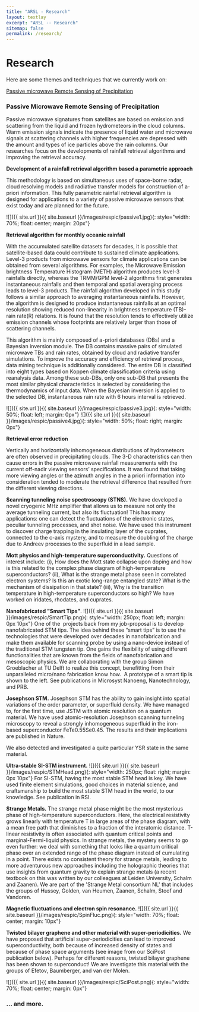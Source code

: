 ```yaml
---
title: "ARSL - Research"
layout: textlay
excerpt: "ARSL -- Research"
sitemap: false
permalink: /research/
---
```


# Research

Here are some themes and techniques that we currently work on:

[Passive microwave Remote Sensing of Precipitation](#Passive)


### Passive Microwave Remote Sensing of Precipitation
Passive microwave signatures from satellites are based on emission and scattering from the liquid and frozen hydrometeors in the cloud columns. Warm emission signals indicate the presence of liquid water and microwave signals at scattering channels with higher frequencies are depressed with the amount and types of ice particles above the rain columns. Our researches focus on the developments of rainfall retrieval algorithms and improving the retrieval accuracy.

 **Development of a rainfall retrieval algorithm based a parametric approach**

 This methodology is based on simultaneous uses of space-borne radar, cloud resolving models and radiative transfer models for construction of a-priori information. This fully parametric rainfall retrieval algorithm is designed for applications to a variety of passive microwave sensors that exist today and are planned for the future.

 ![]({{ site.url }}{{ site.baseurl }}/images/respic/passive1.jpg){: style="width: 70%; float: center; margin: 20px"}

 **Retrieval algorithm for monthly oceanic rainfall**

 With the accumulated satellite datasets for decades, it is possible that satellite-based data could contribute to sustained climate applications. Level-3 products from microwave sensors for climate applications can be obtained from several algorithms. For examples, the Microwave Emission brightness Temperature Histogram (METH) algorithm produces level-3 rainfalls directly, whereas the TRMM/GPM level-2 algorithms first generates instantaneous rainfalls and then temporal and spatial averaging process leads to level-3 products. The rainfall algorithm developed in this study follows a similar approach to averaging instantaneous rainfalls. However, the algorithm is designed to produce instantaneous rainfalls at an optimal resolution showing reduced non-linearity in brightness temperature (TB)-rain rate(R) relations. It is found that the resolution tends to effectively utilize emission channels whose footprints are relatively larger than those of scattering channels.

 This algorithm is mainly composed of a-priori databases (DBs) and a Bayesian inversion module. The DB contains massive pairs of simulated microwave TBs and rain rates, obtained by cloud and radiative transfer simulations. To improve the accuracy and efficiency of retrieval process, data mining technique is additionally considered. The entire DB is classified into eight types based on Koppen climate classification criteria using reanalysis data. Among these sub-DBs, only one sub-DB that presents the most similar physical characteristics is selected by considering the thermodynamics of input data. When the Bayesian inversion is applied to the selected DB, instantaneous rain rate with 6 hours interval is retrieved.

 ![]({{ site.url }}{{ site.baseurl }}/images/respic/passive3.jpg){: style="width: 50%; float: left; margin: 0px"}
 ![]({{ site.url }}{{ site.baseurl }}/images/respic/passive4.jpg){: style="width: 50%; float: right; margin: 0px"}<br>


 **Retrieval error reduction**

 Vertically and horizontally inhomogeneous distributions of hydrometeors are often observed in precipitating clouds. The 3-D characteristics can then cause errors in the passive microwave rainfall measurements with the current off-nadir viewing sensors’ specifications. It was found that taking more viewing angles or the azimuth angles in the a priori information into consideration tended to moderate the retrieval difference that resulted from the different viewing directions.






**Scanning tunneling noise spectroscopy (STNS).** We have developed a novel cryogenic MHz amplifier that allows us to measure not only the average tunneling current, but also its fluctuation! This has many applications: one can detect the fluctuations of the electronic states, peculiar tunneling processes, and shot noise. We have used this instrument to discover charge trapping in the insulating layer of the cuprates, connected to the c-axis mystery, and to measure the doubling of the charge due to Andreev processes to the superfluid in a lead sample.


**Mott physics and high-temperature superconductivity.** Questions of interest include: (i), How does the Mott state collapse upon doping and how is this related to the complex phase diagram of high-temperature superconductors? (ii), What is the strange metal phase seen in correlated electron systems? Is this an exotic long-range entangled state? What is the mechanism of dissipation in that state? (iii), Why is the transition temperature in high-temperature superconductors so high? We have worked on iridates, rhodates, and cuprates.

**Nanofabricated "Smart Tips"**.
![]({{ site.url }}{{ site.baseurl }}/images/respic/SmartTip.png){: style="width: 250px; float: left; margin: 0px  10px"}
One of the  projects back from my job-proposal is to develop nanofabricated STM tips. The idea behind these “smart tips” is to use the technologies that were developed over decades in nanofabrication and make them available for scanning probe by using a nano-device instead of the traditional STM tungsten tip. One gains the flexibility of using different functionalities that are known from the fields of nanofabrication and mesoscopic physics. We are collaborating with the group Simon Groeblacher at TU Delft to realize this concept, benefitting from their unparalleled micro/nano fabrication know how.  A prototype of a smart tip is shown to the left. See publications in Microsyst Nanoeng, Nanotechnology, and PRB.

**Josephson STM.** Josephson STM has the ability to gain insight into spatial variations of the order parameter, or superfluid density. We have managed to, for the first time, use JSTM with atomic resolution on a quantum material.
We have used atomic-resolution Josephson scanning tunneling microscopy to reveal a strongly inhomogeneous superfluid in the iron-based superconductor FeTe0.55Se0.45. The results and their implications are published in Nature.

We also detected and investigated a quite particular YSR state in the same material.

**Ultra-stable SI-STM instrument.**  ![]({{ site.url }}{{ site.baseurl }}/images/respic/STMHead.png){: style="width: 250px; float: right; margin: 0px 10px"}
For SI-STM, having the most stable STM head is key. We have used finite element simulations, good choices in material science, and craftsmanship to build the most stable STM head in the world, to our knowledge. See publication in RSI.


**Strange Metals.** The strange metal phase might be the most mysterious phase of high-temperature superconductors. Here, the electrical resistivity grows linearly with temperature T in large areas of the phase diagram, with a mean free path that diminishes to a fraction of the interatomic distance. T-linear resistivity is often associated with quantum critical points and marginal-Fermi-liquid physics. In strange metals, the mystery seems to go even further: we deal with something that looks like a quantum critical phase over an extended range of the phase diagram instead of cumulating in a point. There exists no consistent theory for strange metals, leading to more adventurous new approaches including the holographic theories that use insights from quantum gravity to explain strange metals (a recent textbook on this was written by our colleagues at Leiden University, Schalm and Zaanen).
We are part of the 'Strange Metal consortium NL' that includes the groups of Hussey, Golden, van Heumen, Zaanen, Schalm, Stoof and Vandoren. 

**Magnetic fluctuations and electron spin resonance.**
![]({{ site.url }}{{ site.baseurl }}/images/respic/SpinFluc.png){: style="width: 70%; float: center; margin: 10px"}

**Twisted bilayer graphene and other material with super-periodicities.**
We have proposed that artificial super-periodicities can lead to improved superconductivity, both because of increased density of states and because of phase space arguments (see image from our SciPost publication below). Perhaps for different reasons, twisted bilayer graphene has been shown to superconduct! We are investigate this material with the groups of Efetov, Baumberger, and van der Molen.

![]({{ site.url }}{{ site.baseurl }}/images/respic/SciPost.png){: style="width: 70%; float: center; margin: 0px"}

### ... and more.

